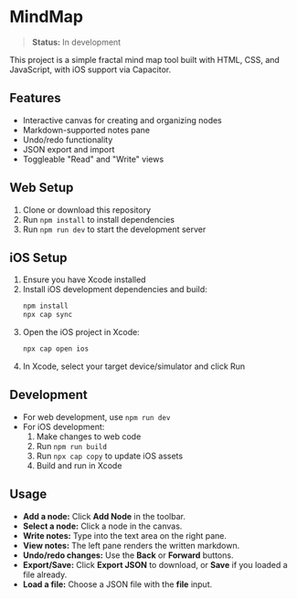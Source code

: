 # MindMap

> **Status:** In development

This project is a simple fractal mind map tool built with HTML, CSS, and JavaScript, with iOS support via Capacitor.

## Features
* Interactive canvas for creating and organizing nodes
* Markdown-supported notes pane
* Undo/redo functionality
* JSON export and import
* Toggleable "Read" and "Write" views

## Web Setup
1. Clone or download this repository
2. Run `npm install` to install dependencies
3. Run `npm run dev` to start the development server

## iOS Setup
1. Ensure you have Xcode installed
2. Install iOS development dependencies and build:
   ```bash
   npm install
   npx cap sync
   ```
3. Open the iOS project in Xcode:
   ```bash
   npx cap open ios
   ```
4. In Xcode, select your target device/simulator and click Run

## Development
- For web development, use `npm run dev`
- For iOS development:
  1. Make changes to web code
  2. Run `npm run build`
  3. Run `npx cap copy` to update iOS assets
  4. Build and run in Xcode

## Usage
* **Add a node:** Click **Add Node** in the toolbar.
* **Select a node:** Click a node in the canvas.
* **Write notes:** Type into the text area on the right pane.
* **View notes:** The left pane renders the written markdown.
* **Undo/redo changes:** Use the **Back** or **Forward** buttons.
* **Export/Save:** Click **Export JSON** to download, or **Save** if you loaded a file already.
* **Load a file:** Choose a JSON file with the **file** input.
